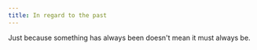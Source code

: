 ```yaml
---
title: In regard to the past
---
```


Just because something has always been doesn't mean it must always be.
